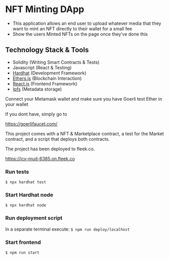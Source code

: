 # NFT Minting DApp

- This application allows an end user to upload whatever media that they want to mint an NFT directly to their wallet for a small fee
- Show the users Minted NFTs on the page once they’ve done this

## Technology Stack & Tools
- Solidity (Writing Smart Contracts & Tests)
- Javascript (React & Testing)
- [Hardhat](https://hardhat.org/) (Development Framework)
- [Ethers.js](https://docs.ethers.io/v5/) (Blockchain Interaction)
- [React.js](https://reactjs.org/) (Frontend Framework)
- [Ipfs](https://ipfs.tech/) (Metadata storage)

Connect your Metamask wallet and make sure you have Goerli test Ether in your wallet

If you dont have, simply go to

https://goerlifaucet.com/


This project comes with a NFT & Marketplace contract, a test for the Market contract, and a script that deploys both contracts.

The project has been deployed to fleek.co.

https://icy-mud-6385.on.fleek.co


### Run tests
`$ npx hardhat test`

### Start Hardhat node
`$ npx hardhat node`

### Run deployment script
In a separate terminal execute:
`$ npm run deploy/localhost`

### Start frontend
`$ npm run start`
